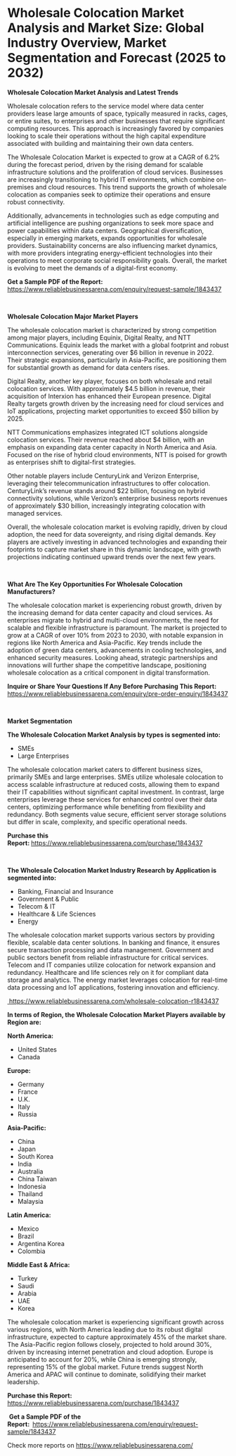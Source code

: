 <p><h1>Wholesale Colocation Market Analysis and Market Size: Global Industry Overview, Market Segmentation and Forecast (2025 to 2032)</h1></p><p><strong>Wholesale Colocation Market Analysis and Latest Trends</strong></p>
<p><p>Wholesale colocation refers to the service model where data center providers lease large amounts of space, typically measured in racks, cages, or entire suites, to enterprises and other businesses that require significant computing resources. This approach is increasingly favored by companies looking to scale their operations without the high capital expenditure associated with building and maintaining their own data centers.</p><p>The Wholesale Colocation Market is expected to grow at a CAGR of 6.2% during the forecast period, driven by the rising demand for scalable infrastructure solutions and the proliferation of cloud services. Businesses are increasingly transitioning to hybrid IT environments, which combine on-premises and cloud resources. This trend supports the growth of wholesale colocation as companies seek to optimize their operations and ensure robust connectivity.</p><p>Additionally, advancements in technologies such as edge computing and artificial intelligence are pushing organizations to seek more space and power capabilities within data centers. Geographical diversification, especially in emerging markets, expands opportunities for wholesale providers. Sustainability concerns are also influencing market dynamics, with more providers integrating energy-efficient technologies into their operations to meet corporate social responsibility goals. Overall, the market is evolving to meet the demands of a digital-first economy.</p></p>
<p><strong>Get a Sample PDF of the Report:&nbsp;</strong> <a href="https://www.reliablebusinessarena.com/enquiry/request-sample/1843437?utm_campaign=3122&utm_medium=2&utm_source=Github&utm_content=ia&utm_term=11032025&utm_id=wholesale-colocation">https://www.reliablebusinessarena.com/enquiry/request-sample/1843437</a></p>
<p>&nbsp;</p>
<p><strong>Wholesale Colocation Major Market Players</strong></p>
<p><p>The wholesale colocation market is characterized by strong competition among major players, including Equinix, Digital Realty, and NTT Communications. Equinix leads the market with a global footprint and robust interconnection services, generating over $6 billion in revenue in 2022. Their strategic expansions, particularly in Asia-Pacific, are positioning them for substantial growth as demand for data centers rises.</p><p>Digital Realty, another key player, focuses on both wholesale and retail colocation services. With approximately $4.5 billion in revenue, their acquisition of Interxion has enhanced their European presence. Digital Realty targets growth driven by the increasing need for cloud services and IoT applications, projecting market opportunities to exceed $50 billion by 2025.</p><p>NTT Communications emphasizes integrated ICT solutions alongside colocation services. Their revenue reached about $4 billion, with an emphasis on expanding data center capacity in North America and Asia. Focused on the rise of hybrid cloud environments, NTT is poised for growth as enterprises shift to digital-first strategies.</p><p>Other notable players include CenturyLink and Verizon Enterprise, leveraging their telecommunication infrastructures to offer colocation. CenturyLink’s revenue stands around $22 billion, focusing on hybrid connectivity solutions, while Verizon’s enterprise business reports revenues of approximately $30 billion, increasingly integrating colocation with managed services.</p><p>Overall, the wholesale colocation market is evolving rapidly, driven by cloud adoption, the need for data sovereignty, and rising digital demands. Key players are actively investing in advanced technologies and expanding their footprints to capture market share in this dynamic landscape, with growth projections indicating continued upward trends over the next few years.</p></p>
<p>&nbsp;</p>
<p><strong>What Are The Key Opportunities For Wholesale Colocation Manufacturers?</strong></p>
<p><p>The wholesale colocation market is experiencing robust growth, driven by the increasing demand for data center capacity and cloud services. As enterprises migrate to hybrid and multi-cloud environments, the need for scalable and flexible infrastructure is paramount. The market is projected to grow at a CAGR of over 10% from 2023 to 2030, with notable expansion in regions like North America and Asia-Pacific. Key trends include the adoption of green data centers, advancements in cooling technologies, and enhanced security measures. Looking ahead, strategic partnerships and innovations will further shape the competitive landscape, positioning wholesale colocation as a critical component in digital transformation.</p></p>
<p><strong>Inquire or Share Your Questions If Any Before Purchasing This Report:</strong> <a href="https://www.reliablebusinessarena.com/enquiry/pre-order-enquiry/1843437?utm_campaign=3122&utm_medium=2&utm_source=Github&utm_content=ia&utm_term=11032025&utm_id=wholesale-colocation">https://www.reliablebusinessarena.com/enquiry/pre-order-enquiry/1843437</a></p>
<p>&nbsp;</p>
<p><strong>Market Segmentation</strong></p>
<p><strong>The Wholesale Colocation Market Analysis by types is segmented into:</strong></p>
<p><ul><li>SMEs</li><li>Large Enterprises</li></ul></p>
<p><p>The wholesale colocation market caters to different business sizes, primarily SMEs and large enterprises. SMEs utilize wholesale colocation to access scalable infrastructure at reduced costs, allowing them to expand their IT capabilities without significant capital investment. In contrast, large enterprises leverage these services for enhanced control over their data centers, optimizing performance while benefiting from flexibility and redundancy. Both segments value secure, efficient server storage solutions but differ in scale, complexity, and specific operational needs.</p></p>
<p><strong>Purchase this Report:&nbsp;</strong><a href="https://www.reliablebusinessarena.com/purchase/1843437?utm_campaign=3122&utm_medium=2&utm_source=Github&utm_content=ia&utm_term=11032025&utm_id=wholesale-colocation">https://www.reliablebusinessarena.com/purchase/1843437</a></p>
<p>&nbsp;</p>
<p><strong>The Wholesale Colocation Market Industry Research by Application is segmented into:</strong></p>
<p><ul><li>Banking, Financial and Insurance</li><li>Government & Public</li><li>Telecom & IT</li><li>Healthcare & Life Sciences</li><li>Energy</li></ul></p>
<p><p>The wholesale colocation market supports various sectors by providing flexible, scalable data center solutions. In banking and finance, it ensures secure transaction processing and data management. Government and public sectors benefit from reliable infrastructure for critical services. Telecom and IT companies utilize colocation for network expansion and redundancy. Healthcare and life sciences rely on it for compliant data storage and analytics. The energy market leverages colocation for real-time data processing and IoT applications, fostering innovation and efficiency.</p></p>
<p><a href="https://www.reliablebusinessarena.com/wholesale-colocation-r1843437?utm_campaign=3122&utm_medium=2&utm_source=Github&utm_content=ia&utm_term=11032025&utm_id=wholesale-colocation">&nbsp;https://www.reliablebusinessarena.com/wholesale-colocation-r1843437</a></p>
<p><strong>In terms of Region, the Wholesale Colocation Market Players available by Region are:</strong></p>
<p>
    <p> <strong> North America: </strong>
        <ul>
            <li>United States</li>
            <li>Canada</li>
        </ul>
        </p> 
    <p> <strong> Europe: </strong>
        <ul>
            <li>Germany</li>
            <li>France</li>
            <li>U.K.</li>
            <li>Italy</li>
            <li>Russia</li>
        </ul>
        </p> 
    <p> <strong> Asia-Pacific: </strong>
        <ul>
            <li>China</li>
            <li>Japan</li>
            <li>South Korea</li>
            <li>India</li>
            <li>Australia</li>
            <li>China Taiwan</li>
            <li>Indonesia</li>
            <li>Thailand</li>
            <li>Malaysia</li>
        </ul>
        </p> 
    <p> <strong> Latin America: </strong>
        <ul>
            <li>Mexico</li>
            <li>Brazil</li>
            <li>Argentina Korea</li>
            <li>Colombia</li>
        </ul>
        </p> 
    <p> <strong> Middle East & Africa: </strong>
        <ul>
            <li>Turkey</li>
            <li>Saudi</li>
            <li>Arabia</li>
            <li>UAE</li>
            <li>Korea</li>
        </ul>
    </p>
    </p>
<p><p>The wholesale colocation market is experiencing significant growth across various regions, with North America leading due to its robust digital infrastructure, expected to capture approximately 45% of the market share. The Asia-Pacific region follows closely, projected to hold around 30%, driven by increasing internet penetration and cloud adoption. Europe is anticipated to account for 20%, while China is emerging strongly, representing 15% of the global market. Future trends suggest North America and APAC will continue to dominate, solidifying their market leadership.</p></p>
<p><strong>Purchase this Report: </strong><a href="https://www.reliablebusinessarena.com/purchase/1843437?utm_campaign=3122&utm_medium=2&utm_source=Github&utm_content=ia&utm_term=11032025&utm_id=wholesale-colocation">https://www.reliablebusinessarena.com/purchase/1843437</a></p>
<p>&nbsp;<strong>Get a Sample PDF of the Report:&nbsp;&nbsp;</strong><a href="https://www.reliablebusinessarena.com/enquiry/request-sample/1843437?utm_campaign=3122&utm_medium=2&utm_source=Github&utm_content=ia&utm_term=11032025&utm_id=wholesale-colocation">https://www.reliablebusinessarena.com/enquiry/request-sample/1843437</a></p>
<p><strong></strong></p>
<p>Check more reports on <a href="https://www.reliablebusinessarena.com/?utm_campaign=3122&utm_medium=2&utm_source=Github&utm_content=ia&utm_term=11032025&utm_id=wholesale-colocation">https://www.reliablebusinessarena.com/</a></p>